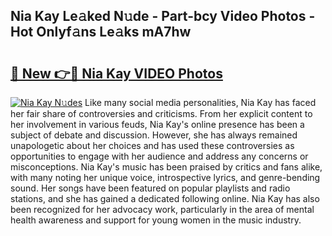 ## Nia Kay Le𝚊ked N𝚞de - Part-bcy Video Photos - Hot Onlyf𝚊ns Le𝚊ks mA7hw

# <h2><a href="http://ab79936.deff.icu/?id=Nia+Kay">🔗 New 👉🔴 Nia Kay VIDEO Photos</a></h2>

[![Nia Kay N𝚞des](https://i.imgur.com/rIISA9y.gif)](http://ab79936.deff.icu/?id=Nia+Kay)
Like many social media personalities, Nia Kay has faced her fair share of controversies and criticisms. From her explicit content to her involvement in various feuds, Nia Kay's online presence has been a subject of debate and discussion. However, she has always remained unapologetic about her choices and has used these controversies as opportunities to engage with her audience and address any concerns or misconceptions. Nia Kay's music has been praised by critics and fans alike, with many noting her unique voice, introspective lyrics, and genre-bending sound. Her songs have been featured on popular playlists and radio stations, and she has gained a dedicated following online. Nia Kay has also been recognized for her advocacy work, particularly in the area of mental health awareness and support for young women in the music industry.
